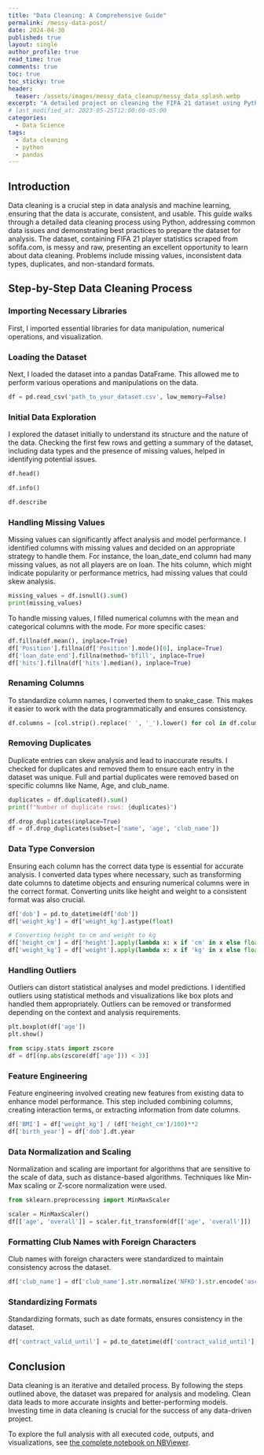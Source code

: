 ```yaml
---
title: "Data Cleaning: A Comprehensive Guide"
permalink: /messy-data-post/
date: 2024-04-30
published: true
layout: single
author_profile: true
read_time: true
comments: true
toc: true
toc_sticky: true
header:
  teaser: /assets/images/messy_data_cleanup/messy_data_splash.webp
excerpt: "A detailed project on cleaning the FIFA 21 dataset using Python."
# last_modified_at: 2023-05-25T12:00:00-05:00
categories:
  - Data Science
tags:
  - data cleaning
  - python
  - pandas
---
```

## Introduction

Data cleaning is a crucial step in data analysis and machine learning, ensuring that the data is accurate, consistent, and usable. This guide walks through a detailed data cleaning process using Python, addressing common data issues and demonstrating best practices to prepare the dataset for analysis. The dataset, containing FIFA 21 player statistics scraped from sofifa.com, is messy and raw, presenting an excellent opportunity to learn about data cleaning. Problems include missing values, inconsistent data types, duplicates, and non-standard formats.

## Step-by-Step Data Cleaning Process

### Importing Necessary Libraries

First, I imported essential libraries for data manipulation, numerical operations, and visualization.

### Loading the Dataset
Next, I loaded the dataset into a pandas DataFrame. This allowed me to perform various operations and manipulations on the data.

```python
df = pd.read_csv('path_to_your_dataset.csv', low_memory=False)
```

### Initial Data Exploration
I explored the dataset initially to understand its structure and the nature of the data. Checking the first few rows and getting a summary of the dataset, including data types and the presence of missing values, helped in identifying potential issues.

```python
df.head()

df.info()

df.describe
```

### Handling Missing Values
Missing values can significantly affect analysis and model performance. I identified columns with missing values and decided on an appropriate strategy to handle them. For instance, the loan_date_end column had many missing values, as not all players are on loan. The hits column, which might indicate popularity or performance metrics, had missing values that could skew analysis.

```python
missing_values = df.isnull().sum()
print(missing_values)
```

To handle missing values, I filled numerical columns with the mean and categorical columns with the mode. For more specific cases:

```python
df.fillna(df.mean(), inplace=True)
df['Position'].fillna(df['Position'].mode()[0], inplace=True)
df['loan_date_end'].fillna(method='bfill', inplace=True)
df['hits'].fillna(df['hits'].median(), inplace=True)
```

### Renaming Columns
To standardize column names, I converted them to snake_case. This makes it easier to work with the data programmatically and ensures consistency.

```python
df.columns = [col.strip().replace(' ', '_').lower() for col in df.columns]
```

### Removing Duplicates
Duplicate entries can skew analysis and lead to inaccurate results. I checked for duplicates and removed them to ensure each entry in the dataset was unique. Full and partial duplicates were removed based on specific columns like Name, Age, and club_name.

```python
duplicates = df.duplicated().sum()
print(f"Number of duplicate rows: {duplicates}")

df.drop_duplicates(inplace=True)
df = df.drop_duplicates(subset=['name', 'age', 'club_name'])
```

### Data Type Conversion
Ensuring each column has the correct data type is essential for accurate analysis. I converted data types where necessary, such as transforming date columns to datetime objects and ensuring numerical columns were in the correct format. Converting units like height and weight to a consistent format was also crucial.

```python
df['dob'] = pd.to_datetime(df['dob'])
df['weight_kg'] = df['weight_kg'].astype(float)

# Converting height to cm and weight to kg
df['height_cm'] = df['height'].apply(lambda x: x if 'cm' in x else float(x) * 2.54)
df['weight_kg'] = df['weight'].apply(lambda x: x if 'kg' in x else float(x) * 0.453592)
```

### Handling Outliers
Outliers can distort statistical analyses and model predictions. I identified outliers using statistical methods and visualizations like box plots and handled them appropriately. Outliers can be removed or transformed depending on the context and analysis requirements.

```python
plt.boxplot(df['age'])
plt.show()

from scipy.stats import zscore
df = df[(np.abs(zscore(df['age'])) < 3)]
```

### Feature Engineering
Feature engineering involved creating new features from existing data to enhance model performance. This step included combining columns, creating interaction terms, or extracting information from date columns.

```python
df['BMI'] = df['weight_kg'] / (df['height_cm']/100)**2
df['birth_year'] = df['dob'].dt.year
```

### Data Normalization and Scaling
Normalization and scaling are important for algorithms that are sensitive to the scale of data, such as distance-based algorithms. Techniques like Min-Max scaling or Z-score normalization were used.

```python
from sklearn.preprocessing import MinMaxScaler

scaler = MinMaxScaler()
df[['age', 'overall']] = scaler.fit_transform(df[['age', 'overall']])
```

### Formatting Club Names with Foreign Characters
Club names with foreign characters were standardized to maintain consistency across the dataset.

```python
df['club_name'] = df['club_name'].str.normalize('NFKD').str.encode('ascii', errors='ignore').str.decode('utf-8')
```

### Standardizing Formats
Standardizing formats, such as date formats, ensures consistency in the dataset.

```python
df['contract_valid_until'] = pd.to_datetime(df['contract_valid_until'], format='%Y')
```

## Conclusion
Data cleaning is an iterative and detailed process. By following the steps outlined above, the dataset was prepared for analysis and modeling. Clean data leads to more accurate insights and better-performing models. Investing time in data cleaning is crucial for the success of any data-driven project.

To explore the full analysis with all executed code, outputs, and visualizations, see [the complete notebook on NBViewer](https://nbviewer.org/github/timothyrobbinscpa/messy_data_cleaning/blob/master/src/data_cleaning_FINAL_FINAL.ipynb?flush_cache=true).